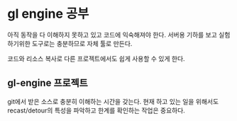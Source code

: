 # gl engine 공부 

아직 동작을 다 이해하지 못하고 있고 코드에 익숙해져야 한다. 
서버용 기하를 보고 실험하기위한 도구로는 충분하므로 자체 
툴로 만든다. 

코드와 리소스 복사로 다른 프로젝트에서도 쉽게 사용할 수 있게 한다. 

## gl-engine 프로젝트 

git에서 받은 소스로 충분히 이해하는 시간을 갖는다. 
현재 하고 있는 일을 위해서도 recast/detour의 특성을 파악하고 
한계를 확인하는 작업은 중요하다. 



